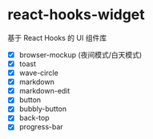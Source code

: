 # react-hooks-widget

基于 React Hooks 的 UI 组件库

- [x] browser-mockup (夜间模式/白天模式)
- [x] toast
- [x] wave-circle
- [x] markdown
- [x] markdown-edit
- [x] button
- [x] bubbly-button
- [x] back-top
- [x] progress-bar

